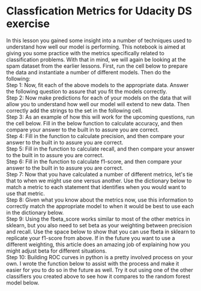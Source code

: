 #  Classfication Metrics for Udacity DS exercise
In this lesson you gained some insight into a number of techniques used to understand how well our model is performing. This notebook is aimed at giving you some practice with the metrics specifically related to classification problems. With that in mind, we will again be looking at the spam dataset from the earlier lessons.
First, run the cell below to prepare the data and instantiate a number of different models. Then do the following:  
Step 1: Now, fit each of the above models to the appropriate data. Answer the following question to assure that you fit the models correctly.  
Step 2: Now make predictions for each of your models on the data that will allow you to understand how well our model will extend to new data. Then correctly add the strings to the set in the following cell.  
Step 3: As an example of how this will work for the upcoming questions, run the cell below. Fill in the below function to calculate accuracy, and then compare your answer to the built in to assure you are correct.  
Step 4: Fill in the function to calculate precision, and then compare your answer to the built in to assure you are correct.  
Step 5: Fill in the function to calculate recall, and then compare your answer to the built in to assure you are correct.  
Step 6: Fill in the function to calculate f1-score, and then compare your answer to the built in to assure you are correct.  
Step 7: Now that you have calculated a number of different metrics, let's tie that to when we might use one versus another. Use the dictionary below to match a metric to each statement that identifies when you would want to use that metric.  
Step 8: Given what you know about the metrics now, use this information to correctly match the appropriate model to when it would be best to use each in the dictionary below.  
Step 9: Using the fbeta_score works similar to most of the other metrics in sklearn, but you also need to set beta as your weighting between precision and recall. Use the space below to show that you can use fbeta in sklearn to replicate your f1-score from above. If in the future you want to use a different weighting, this article does an amazing job of explaining how you might adjust beta for different situations.  
Step 10: Building ROC curves in python is a pretty involved process on your own. I wrote the function below to assist with the process and make it easier for you to do so in the future as well. Try it out using one of the other classifiers you created above to see how it compares to the random forest model below.
